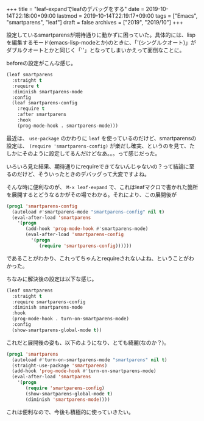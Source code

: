 +++
title = "leaf-expandでleafのデバッグをする"
date = 2019-10-14T22:18:00+09:00
lastmod = 2019-10-14T22:19:17+09:00
tags = ["Emacs", "smartparens", "leaf"]
draft = false
archives = ["2019", "2019/10"]
+++

設定しているsmartparensが期待通りに動かずに困っていた。具体的には、lispを編集するモード(emacs-lisp-modeとか)のときに、「'(シングルクオート)」がダブルクオートとかと同じく「''」となってしまいかえって面倒なことに。

beforeの設定がこんな感じ。

```lisp
(leaf smartparens
  :straight t
  :require t
  :diminish smartparens-mode
  :config
  (leaf smartparens-config
    :require t
    :after smartparens
    :hook
    (prog-mode-hook . smartparens-mode)))
```

最近は、 `use-package` のかわりに `leaf` を使っているのだけど、smartparensの設定は、 `(require 'smartparens-config)` が楽だし確実、というのを見て、たしかにそのように設定してるんだけどなあ。。。って感じだった。

いろいろ見た結果、期待通りにrequireできてないんじゃないの？って結論に至るのだけど、そういったときのデバッグって大変ですよね。

そんな時に便利なのが、 `M-x leaf-expand` で、これはleafマクロで書かれた箇所を展開するとどうなるかがその場でわかる。それにより、この展開後が

```lisp
(prog1 'smartparens-config
  (autoload #'smartparens-mode "smartparens-config" nil t)
  (eval-after-load 'smartparens
    '(progn
       (add-hook 'prog-mode-hook #'smartparens-mode)
       (eval-after-load 'smartparens-config
         '(progn
            (require 'smartparens-config))))))
```

であることがわかり、これってちゃんとrequireされないよね、ということがわかった。

ちなみに解決後の設定は以下な感じ。

```lisp
(leaf smartparens
  :straight t
  :require smartparens-config
  :diminish smartparens-mode
  :hook
  (prog-mode-hook . turn-on-smartparens-mode)
  :config
  (show-smartparens-global-mode t))
```

これだと展開後の姿も、以下のようになり、とても綺麗(なのか？)。

```lisp
(prog1 'smartparens
  (autoload #'turn-on-smartparens-mode "smartparens" nil t)
  (straight-use-package 'smartparens)
  (add-hook 'prog-mode-hook #'turn-on-smartparens-mode)
  (eval-after-load 'smartparens
    '(progn
       (require 'smartparens-config)
       (show-smartparens-global-mode t)
       (diminish 'smartparens-mode))))
```

これは便利なので、今後も積極的に使っていきたい。
